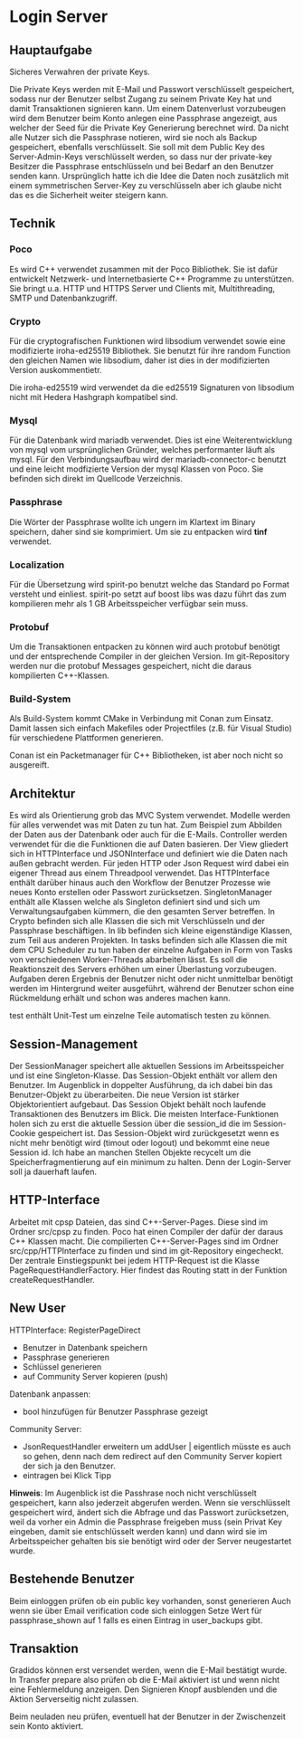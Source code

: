 # Login Server

## Hauptaufgabe
Sicheres Verwahren der private Keys.

Die Private Keys werden mit E-Mail und Passwort verschlüsselt gespeichert, sodass nur der Benutzer selbst Zugang zu seinem Private Key hat und damit Transaktionen signieren kann. 
Um einem Datenverlust vorzubeugen wird dem Benutzer beim Konto anlegen eine Passphrase angezeigt, aus welcher der Seed für die Private Key Generierung berechnet wird. 
Da nicht alle Nutzer sich die Passphrase notieren, wird sie noch als Backup gespeichert, ebenfalls verschlüsselt. Sie soll mit dem Public Key des Server-Admin-Keys verschlüsselt werden, so dass nur der private-key Besitzer die Passphrase entschlüsseln und bei Bedarf an den Benutzer senden kann. Ursprünglich hatte ich die Idee die Daten noch zusätzlich mit einem symmetrischen Server-Key zu verschlüsseln aber ich glaube nicht das es die Sicherheit weiter steigern kann. 

## Technik

### Poco

Es wird C++ verwendet zusammen mit der Poco Bibliothek. Sie ist dafür entwickelt Netzwerk- und Internetbasierte C++ Programme zu unterstützen. 
Sie bringt u.a. HTTP und HTTPS Server und Clients mit, Multithreading, SMTP und Datenbankzugriff. 

### Crypto

Für die cryptografischen Funktionen wird libsodium verwendet sowie eine modifizierte iroha-ed25519 Bibliothek. Sie benutzt für ihre random Function den gleichen Namen wie libsodium, daher ist dies in der modifizierten Version auskommentietr. 

Die  iroha-ed25519 wird verwendet da die ed25519 Signaturen von libsodium nicht mit Hedera Hashgraph kompatibel sind.

### Mysql

Für die Datenbank wird mariadb verwendet. Dies ist eine Weiterentwicklung von mysql vom ursprünglichen Gründer, welches performanter läuft als mysql.
Für den Verbindungsaufbau wird der mariadb-connector-c benutzt und eine leicht modfizierte Version der mysql Klassen von Poco. Sie befinden sich direkt im Quellcode Verzeichnis. 

### Passphrase

Die Wörter der Passphrase wollte ich ungern im Klartext im Binary speichern, daher sind sie komprimiert. Um sie zu entpacken wird **tinf** verwendet.

### Localization

Für die Übersetzung wird spirit-po benutzt welche das Standard po Format versteht und einliest.
spirit-po setzt auf boost libs was dazu führt das zum kompilieren mehr als 1 GB Arbeitsspeicher verfügbar sein muss. 

### Protobuf

Um die Transaktionen entpacken zu können wird auch protobuf benötigt und der entsprechende Compiler in der gleichen Version. Im git-Repository werden nur die protobuf Messages gespeichert, nicht die daraus kompilierten C++-Klassen.

### Build-System

Als Build-System kommt CMake in Verbindung mit Conan zum Einsatz. 
Damit lassen sich einfach Makefiles oder Projectfiles (z.B. für Visual Studio) für verschiedene Plattformen generieren. 

Conan ist ein Packetmanager für C++ Bibliotheken, ist aber noch nicht so ausgereift. 

## Architektur

Es wird als Orientierung grob das MVC System verwendet. 
Modelle werden für alles verwendet was mit Daten zu tun hat. 
Zum Beispiel zum Abbilden der Daten aus der Datenbank oder auch für die E-Mails. 
Controller werden verwendet für die die Funktionen die auf Daten basieren. 
Der View gliedert sich in HTTPInterface und JSONInterface und definiert wie die Daten nach außen gebracht werden. Für jeden HTTP oder Json Request wird dabei ein eigener Thread aus einem Threadpool verwendet. 
Das HTTPInterface enthält darüber hinaus auch den Workflow der Benutzer Prozesse wie neues Konto erstellen oder Passwort zurücksetzen. 
SingletonManager enthält alle Klassen welche als Singleton definiert sind und sich um Verwaltungsaufgaben kümmern, die den gesamten Server betreffen. 
In Crypto befinden sich alle Klassen die sich mit Verschlüsseln und der Passphrase beschäftigen. 
In lib befinden sich kleine eigenständige Klassen, zum Teil aus anderen Projekten.
In tasks befinden sich alle Klassen die mit dem CPU Scheduler zu tun haben der einzelne Aufgaben in Form von Tasks von verschiedenen Worker-Threads abarbeiten lässt. Es soll die Reaktionszeit des Servers erhöhen um einer Überlastung vorzubeugen. Aufgaben deren Ergebnis der Benutzer nicht oder nicht unmittelbar benötigt werden im Hintergrund weiter ausgeführt, während der Benutzer schon eine Rückmeldung erhält und schon was anderes machen kann.

test enthält Unit-Test um einzelne Teile automatisch testen zu können.

## Session-Management

Der SessionManager speichert alle aktuellen Sessions im Arbeitsspeicher und ist eine Singleton-Klasse. 
Das Session-Objekt enthält vor allem den Benutzer. Im Augenblick in doppelter Ausführung, da ich dabei bin das Benutzer-Objekt zu überarbeiten.
Die neue Version ist stärker Objektorientiert aufgebaut. 
Das Session Objekt behält noch laufende Transaktionen des Benutzers im Blick. 
Die meisten Interface-Funktionen holen sich zu erst die aktuelle Session über die session_id die im Session-Cookie gespeichert ist. 
Das Session-Objekt wird zurückgesetzt wenn es nicht mehr benötigt wird (timout oder logout) und bekommt eine neue Session id.
Ich habe an manchen Stellen Objekte recycelt um die Speicherfragmentierung auf ein minimum zu halten. Denn der Login-Server soll ja dauerhaft laufen.

## HTTP-Interface

Arbeitet mit cpsp Dateien, das sind C++-Server-Pages.
Diese sind im Ordner src/cpsp zu finden. 
Poco hat einen Compiler der dafür der daraus C++ Klassen macht. 
Die compilierten C++-Server-Pages sind im Ordner src/cpp/HTTPInterface zu finden und sind im git-Repository eingecheckt. 
Der zentrale Einstiegspunkt bei jedem HTTP-Request ist die Klasse PageRequestHandlerFactory.
Hier findest das Routing statt in der Funktion createRequestHandler.

## New User

HTTPInterface: RegisterPageDirect

- Benutzer in Datenbank speichern
- Passphrase generieren
- Schlüssel generieren
- auf Community Server kopieren (push)

Datenbank anpassen:

- bool hinzufügen für Benutzer Passphrase gezeigt

Community Server:

- JsonRequestHandler erweitern um addUser | eigentlich müsste es auch so gehen, denn nach dem redirect auf den Community Server kopiert der sich ja den Benutzer. 
- eintragen bei Klick Tipp

**Hinweis**: Im Augenblick ist die Passhrase noch nicht verschlüsselt gespeichert, kann also jederzeit abgerufen werden. 
Wenn sie verschlüsselt gespeichert wird, ändert sich die Abfrage und das Passwort zurücksetzen, weil da vorher ein Admin die Passphrase freigeben muss (sein Privat Key eingeben, damit sie entschlüsselt werden kann) und dann wird sie im Arbeitsspeicher gehalten bis sie benötigt wird oder der Server neugestartet wurde. 

## Bestehende Benutzer

Beim einloggen prüfen ob ein public key vorhanden, sonst generieren
Auch wenn sie über Email verification code sich einloggen
Setze Wert für passphrase_shown auf 1 falls es einen Eintrag in user_backups gibt.

## Transaktion

Gradidos können erst versendet werden, wenn die E-Mail bestätigt wurde. 
In Transfer prepare also prüfen ob die E-Mail aktiviert ist und wenn nicht eine Fehlermeldung anzeigen. Den Signieren Knopf ausblenden und die Aktion Serverseitig nicht zulassen.

Beim neuladen neu prüfen, eventuell hat der Benutzer in der Zwischenzeit sein Konto aktiviert. 